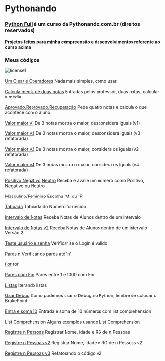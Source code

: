 # Pythonando 
### [Python Full](https://pythonando.com.br) é um curso da Pythonando.com.br (direitos reservados)
#### Projetos feitos para minha compreensão e desenvolvimentos referente ao curso acima
### Meus códigos

![license1](https://img.shields.io/static/v1?label=License&message=MIT&color=orange)
<br><br>[Um Clear e Operadores](introducao-py/clear_e_operadores.py) Nada mais simples, como usar.
<br><br>[Calcula media de duas notas](introducao-py/ex-obter_media.py) Entradas pelos professor, duas notas, calcular a média
<br><br>[Aprovado,Reprovado,Recuperação](introducao-py/ex-obter_media_aluno.py) Pede quatro notas e calcula o que acontece com o aluno
<br><br>[Valor maior v1](introducao-py/ex-num_maior.py) De 3 notas mostra o maior, desconsidera iguais (v1)
<br><br>[Valor maior v3](introducao-py/ex-num_maior_refat.py) De 3 notas mostra o maior, desconsidera iguais (v3 refatorada)
<br><br>[Valor maior v2](introducao-py/ex-num_maior_igual.py) De 3 notas mostra o maior, considera os iguais (v2 refatorada)
<br><br>[Valor maior v4](introducao-py/ex-num_maior_iguais_refat.py) De 3 notas mostra o maior, considera os iguais (v4 refatorada)
<br><br>[Positivo,Negativo,Neutro](introducao-py/ex-positivo_negativo_ou_neutro.py) Receba e avalie um número como Positivo, Negativo ou Neutro
<br><br>[Masculino/Feminino](introducao-py/ex-escolha_masc_fem.py) Escolha 'M' ou 'F'
<br><br>[Tabuada](introducao-py/ex-tabuada.py) Tabuada do Número fornecido
<br><br>[Intervalo de Notas](introducao-py/ex-verifique_intervalo_nota.py) Receba Notas de Alunos dentro de um intervalo
<br><br>[Intervalo de Notas v2](introducao-py/ex-verifique_intervalo_nota_v2.py) Receba Notas de Alunos dentro de um intervalo Versão 2
<br><br>[Teste usuário e senha](introducao-py/ex-login_user_pass.py) Verificar se o Login é válido
<br><br>[Pares n](introducao-py/ex-pares.py) Verificar os pares até 'n'
<br><br>[For](introducao-py/ex-for_tabuada-completa.py) for
<br><br>[Pares com For](introducao-py/ex-22_for_pares_0_1000.py) Pares entre 1 e 1000 com For
<br><br>[Listas](introducao-py/listas.py) Iterando listas
<br><br>[Usar Debug](introducao-py/while_debug.py) Como podemos usar o Debug no Python, lembre de colocar o BrakePoint
<br><br>[Entra e soma 10](introducao-py/ex-25_Soma-10.py) Entrada e soma de 10 números com list comprehension
<br><br>[List Comprehension](introducao-py/list_comprehension.py) Alguns exemplos usando List Comprehension
<br><br>[Registre n Pessoas](introducao-py/ex-27_n-pessoas.py) Registrar Nome, idade e RG de n Pessoas
<br><br>[Registre n Pessoas v2](introducao-py/ex-27_n-pessoas_v2.py) Registrar Nome, idade e RG de n Pessoas v2
<br><br>[Registre n Pessoas v3](introducao-py/ex-27_n-pessoas_v3.py) Refatorando o código v2
<br><br>
<br><br>
